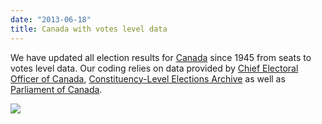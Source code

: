 ```yaml
---
date: "2013-06-18"
title: Canada with votes level data
---
```


We have updated all election results for [Canada](/data/can/election-parliament/) since 1945 from seats to votes level data. Our coding relies on data provided by [Chief Electoral Officer of Canada](http://www.elections.ca/home.aspx), [Constituency-Level Elections Archive](http://www.electiondataarchive.org/) as well as [Parliament of Canada](http://www.parl.gc.ca/parlinfo/).

![](/images/parliament-sweden.jpg)
